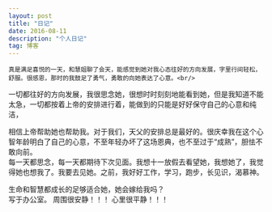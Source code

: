 ```yaml
---
layout: post
title: "日记"
date: 2016-08-11 
description: "个人日记"
tag: 博客 
---   
```

	真是满足喜悦的一天，和慧姐聊了会天，能感觉到她对我心态往好的方向发展，字里行间轻松，舒服。很感恩，那时的我鼓足了勇气，勇敢的向她表达了心意。<br/>

一切都往好的方向发展，我很思念她，很想时时刻刻地能看到她，但是我知道不能太急，一切都按着上帝的安排进行着，能做到的只能是好好保守自己的心意和纯洁，<br/>

相信上帝帮助她也帮助我。对于我们，天父的安排总是最好的。很庆幸我在这个心智年龄明白了自己的心意，不至年轻办坏了这场恩典，也不至过于“成熟”，胆怯不敢向前。
<br/>
每一天都思念，每一天都期待下次见面。我想十一放假去看望她，我想她了，我觉得她也想我了。我要去见她。之前，我好好工作，学习，跑步，长见识，渴慕神。<br/>

生命和智慧都成长的足够适合她，她会嫁给我吗？<br/>
																																写于办公室。
																																周围很安静！！！
																																心里很平静！！！
